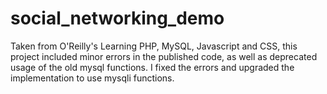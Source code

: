 # social_networking_demo
Taken from O'Reilly's Learning PHP, MySQL, Javascript and CSS, this project included minor errors in the published code, as well as deprecated usage of the old mysql functions. I fixed the errors and upgraded the implementation to use mysqli functions.

